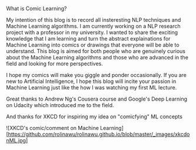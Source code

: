 What is Comic Learning?

My intention of this blog is to record all insteresting NLP techniques and Machine Learning algorithms. I am currently working on a NLP research project with a professor in my university. I wanted to share the exciting knowledge that I am learning and turn the abstract explainations for Machine Learning into comics or drawings that everyone will be able to understand. This blog is aimed for both people who are genuinely curious about the Machine Learning algorithms and those who are advanced in the field and looking for more perspectives. 

I hope my comics will make you giggle and ponder occasionally. If you are new to Artificial Intelligence, I hope this blog will incite your passion in Machine Learning just like the how I was watching my first ML lecture.

Great thanks to Andrew Ng's Cousera course and Google's Deep Learning on Udacity which introduced me to the field. 

And thanks for XKCD for inspiring my idea on "comicfying" ML concepts

![XKCD's comic/comment on Machine Learning][https://github.com/rolinawu/rolinawu.github.io/blob/master/_images/xkcdonML.jpg]